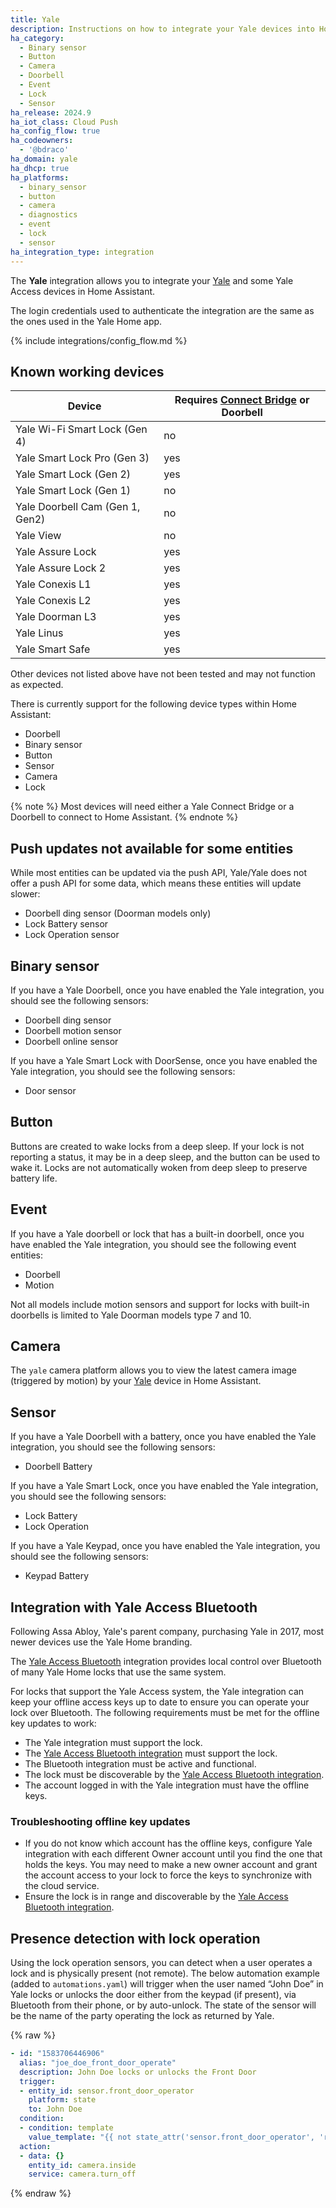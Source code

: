 ```yaml
---
title: Yale
description: Instructions on how to integrate your Yale devices into Home Assistant.
ha_category:
  - Binary sensor
  - Button
  - Camera
  - Doorbell
  - Event
  - Lock
  - Sensor
ha_release: 2024.9
ha_iot_class: Cloud Push
ha_config_flow: true
ha_codeowners:
  - '@bdraco'
ha_domain: yale
ha_dhcp: true
ha_platforms:
  - binary_sensor
  - button
  - camera
  - diagnostics
  - event
  - lock
  - sensor
ha_integration_type: integration
---
```


The **Yale** integration allows you to integrate your [Yale](https://www.assaabloy.com/vn/en/solutions/products/yale) and some Yale Access devices in Home Assistant.

The login credentials used to authenticate the integration are the same as the ones used in the Yale Home app.

{% include integrations/config_flow.md %}

## Known working devices

| Device                            | Requires [Connect Bridge](https://www.yalehome.com/vn/en/products/yale-smart-door-lock/smart-accessories/yale-connect-wi-fi-bridge) or Doorbell |
| --------------------------------- | ------------------------------------|
| Yale Wi-Fi Smart Lock (Gen 4) | no |
| Yale Smart Lock Pro (Gen 3) | yes |
| Yale Smart Lock (Gen 2) | yes |
| Yale Smart Lock (Gen 1) | no |
| Yale Doorbell Cam (Gen 1, Gen2) | no |
| Yale View | no |
| Yale Assure Lock | yes |
| Yale Assure Lock 2 | yes |
| Yale Conexis L1 | yes |
| Yale Conexis L2 | yes |
| Yale Doorman L3 | yes |
| Yale Linus | yes |
| Yale Smart Safe | yes |

Other devices not listed above have not been tested and may not function as expected.

There is currently support for the following device types within Home Assistant:

- Doorbell
- Binary sensor
- Button
- Sensor
- Camera
- Lock

{% note %}
Most devices will need either a Yale Connect Bridge or a Doorbell to connect to Home Assistant.
{% endnote %}

## Push updates not available for some entities

While most entities can be updated via the push API, Yale/Yale does not offer a push API for some data, which means these entities will update slower:

- Doorbell ding sensor (Doorman models only)
- Lock Battery sensor
- Lock Operation sensor

## Binary sensor

If you have a Yale Doorbell, once you have enabled the Yale integration, you should see the following sensors:

- Doorbell ding sensor
- Doorbell motion sensor
- Doorbell online sensor

If you have a Yale Smart Lock with DoorSense, once you have enabled the Yale integration, you should see the following sensors:

- Door sensor

## Button

Buttons are created to wake locks from a deep sleep. If your lock is not reporting a status, it may be in a deep sleep, and the button can be used to wake it. Locks are not automatically woken from deep sleep to preserve battery life.

## Event

If you have a Yale doorbell or lock that has a built-in doorbell, once you have enabled the Yale integration, you should see the following event entities:

- Doorbell
- Motion

Not all models include motion sensors and support for locks with built-in doorbells is limited to Yale Doorman models type 7 and 10.

## Camera

The `yale` camera platform allows you to view the latest camera image (triggered by motion) by your [Yale](https://yale.com/) device in Home Assistant.

## Sensor

If you have a Yale Doorbell with a battery, once you have enabled the Yale integration, you should see the following sensors:

- Doorbell Battery

If you have a Yale Smart Lock, once you have enabled the Yale integration, you should see the following sensors:

- Lock Battery
- Lock Operation

If you have a Yale Keypad, once you have enabled the Yale integration, you should see the following sensors:

- Keypad Battery

## Integration with Yale Access Bluetooth

Following Assa Abloy, Yale's parent company, purchasing Yale in 2017, most newer devices use the Yale Home branding.

The [Yale Access Bluetooth](/integrations/yalexs_ble) integration provides local control over Bluetooth of many Yale Home locks that use the same system.

For locks that support the Yale Access system, the Yale integration can keep your offline access keys up to date to ensure you can operate your lock over Bluetooth. The following requirements must be met for the offline key updates to work:

- The Yale integration must support the lock.
- The [Yale Access Bluetooth integration](/integrations/yalexs_ble) must support the lock.
- The Bluetooth integration must be active and functional.
- The lock must be discoverable by the [Yale Access Bluetooth integration](/integrations/yalexs_ble).
- The account logged in with the Yale integration must have the offline keys.

### Troubleshooting offline key updates

- If you do not know which account has the offline keys, configure Yale integration with each different Owner account until you find the one that holds the keys. You may need to make a new owner account and grant the account access to your lock to force the keys to synchronize with the cloud service.
- Ensure the lock is in range and discoverable by the [Yale Access Bluetooth integration](/integrations/yalexs_ble).

## Presence detection with lock operation

Using the lock operation sensors, you can detect when a user operates a lock and is physically present (not remote). The below automation example (added to `automations.yaml`) will trigger when the user named “John Doe” in Yale locks or unlocks the door either from the keypad (if present), via Bluetooth from their phone, or by auto-unlock. The state of the sensor will be the name of the party operating the lock as returned by Yale.

{% raw %}

```yaml
- id: "1583706446906"
  alias: "joe_doe_front_door_operate"
  description: John Doe locks or unlocks the Front Door
  trigger:
  - entity_id: sensor.front_door_operator
    platform: state
    to: John Doe
  condition:
  - condition: template
    value_template: "{{ not state_attr('sensor.front_door_operator', 'remote') }}"
  action:
  - data: {}
    entity_id: camera.inside
    service: camera.turn_off
```

{% endraw %}
